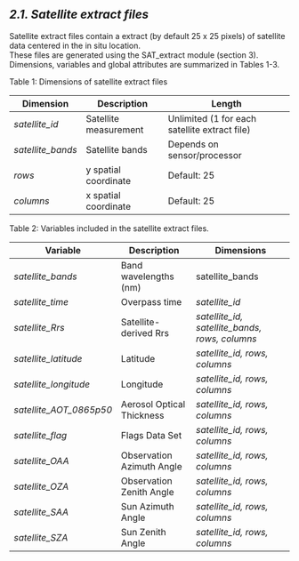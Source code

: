 ## ***2.1. Satellite extract files***
Satellite extract files contain a extract (by default 25 x 25 pixels) of satellite data centered in the in situ location.  
These files are generated using the SAT_extract module (section 3). Dimensions, variables and global attributes are summarized in Tables 1-3.

Table 1: Dimensions of satellite extract files

|**Dimension**|**Description**|**Length**|
|-----------|------| -----------|
|*satellite_id*|Satellite measurement|Unlimited (1 for each satellite extract file)|
|*satellite_bands*|Satellite bands|Depends on sensor/processor|
|*rows*|y spatial coordinate |Default: 25|
|*columns*|x spatial coordinate |Default: 25|
 
Table 2: Variables included in the satellite extract files.

Variable|Description|Dimensions
---|---|---
*satellite_bands*|Band wavelengths (nm)|satellite_bands
*satellite_time*|Overpass time|*satellite_id*
*satellite_Rrs*|Satellite-derived Rrs|*satellite_id, satellite_bands, rows, columns*
*satellite_latitude*|Latitude|*satellite_id, rows, columns*
*satellite_longitude*|Longitude|*satellite_id, rows, columns*
*satellite_AOT_0865p50*|Aerosol Optical Thickness|*satellite_id, rows, columns*
*satellite_flag*|Flags Data Set|*satellite_id, rows, columns* 
*satellite_OAA*|Observation Azimuth Angle|*satellite_id, rows, columns*
*satellite_OZA*|Observation Zenith Angle|*satellite_id, rows, columns*
*satellite_SAA*|Sun Azimuth Angle|*satellite_id, rows, columns*
*satellite_SZA*|Sun Zenith Angle|*satellite_id, rows, columns*

